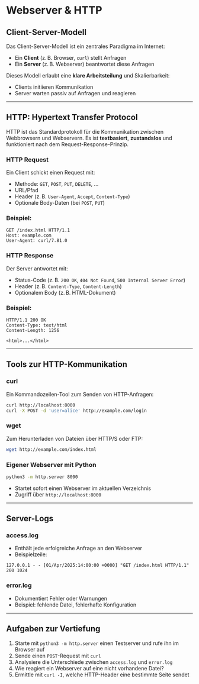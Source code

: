 # Webserver & HTTP

## Client-Server-Modell

Das Client-Server-Modell ist ein zentrales Paradigma im Internet:
- Ein **Client** (z. B. Browser, `curl`) stellt Anfragen
- Ein **Server** (z. B. Webserver) beantwortet diese Anfragen

Dieses Modell erlaubt eine **klare Arbeitsteilung** und Skalierbarkeit:
- Clients initiieren Kommunikation
- Server warten passiv auf Anfragen und reagieren

---

## HTTP: Hypertext Transfer Protocol

HTTP ist das Standardprotokoll für die Kommunikation zwischen Webbrowsern und Webservern. Es ist **textbasiert**, **zustandslos** und funktioniert nach dem Request-Response-Prinzip.

### HTTP Request
Ein Client schickt einen Request mit:
- Methode: `GET`, `POST`, `PUT`, `DELETE`, ...
- URL/Pfad
- Header (z. B. `User-Agent`, `Accept`, `Content-Type`)
- Optionale Body-Daten (bei `POST`, `PUT`)

### Beispiel:
```http
GET /index.html HTTP/1.1
Host: example.com
User-Agent: curl/7.81.0
```

### HTTP Response
Der Server antwortet mit:
- Status-Code (z. B. `200 OK`, `404 Not Found`, `500 Internal Server Error`)
- Header (z. B. `Content-Type`, `Content-Length`)
- Optionalem Body (z. B. HTML-Dokument)

### Beispiel:
```http
HTTP/1.1 200 OK
Content-Type: text/html
Content-Length: 1256

<html>...</html>
```

---

## Tools zur HTTP-Kommunikation

### curl
Ein Kommandozeilen-Tool zum Senden von HTTP-Anfragen:
```bash
curl http://localhost:8000
curl -X POST -d 'user=alice' http://example.com/login
```

### wget
Zum Herunterladen von Dateien über HTTP/S oder FTP:
```bash
wget http://example.com/index.html
```

### Eigener Webserver mit Python
```bash
python3 -m http.server 8000
```
- Startet sofort einen Webserver im aktuellen Verzeichnis
- Zugriff über `http://localhost:8000`

---

## Server-Logs

### access.log
- Enthält jede erfolgreiche Anfrage an den Webserver
- Beispielzeile:
```
127.0.0.1 - - [01/Apr/2025:14:00:00 +0000] "GET /index.html HTTP/1.1" 200 1024
```

### error.log
- Dokumentiert Fehler oder Warnungen
- Beispiel: fehlende Datei, fehlerhafte Konfiguration

---

## Aufgaben zur Vertiefung

1. Starte mit `python3 -m http.server` einen Testserver und rufe ihn im Browser auf
2. Sende einen `POST`-Request mit `curl`
3. Analysiere die Unterschiede zwischen `access.log` und `error.log`
4. Wie reagiert ein Webserver auf eine nicht vorhandene Datei?
5. Ermittle mit `curl -I`, welche HTTP-Header eine bestimmte Seite sendet

